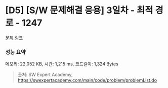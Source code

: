 # [D5] [S/W 문제해결 응용] 3일차 - 최적 경로 - 1247 

[문제 링크](https://swexpertacademy.com/main/code/problem/problemDetail.do?contestProbId=AV15OZ4qAPICFAYD) 

### 성능 요약

메모리: 22,052 KB, 시간: 1,215 ms, 코드길이: 1,324 Bytes



> 출처: SW Expert Academy, https://swexpertacademy.com/main/code/problem/problemList.do